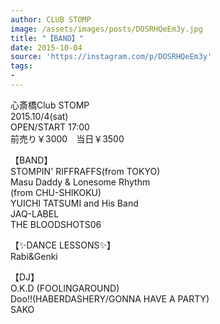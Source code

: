```yaml
---
author: CLUB STOMP
image: /assets/images/posts/DOSRHQeEm3y.jpg
title: "【BAND】"
date: 2015-10-04
source: 'https://instagram.com/p/DOSRHQeEm3y'
tags:
- 
---
```

心斎橋Club STOMP<br>
2015.10/4(sat)<br>
OPEN/START 17:00 <br>
前売り￥3000　当日￥3500

【BAND】<br>
STOMPIN' RIFFRAFFS(from TOKYO)<br>
Masu Daddy & Lonesome Rhythm<br>
(from CHU-SHIKOKU)<br>
YUICHI TATSUMI and His Band<br>
JAQ-LABEL <br>
THE BLOODSHOTS06

【✨️DANCE LESSONS✨️】<br>
Rabi&Genki

【DJ】<br>
O.K.D (FOOLINGAROUND)<br>
Doo!!(HABERDASHERY/GONNA HAVE A PARTY)<br>
SAKO